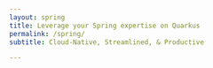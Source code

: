 ```yaml
---
layout: spring
title: Leverage your Spring expertise on Quarkus
permalink: /spring/
subtitle: Cloud-Native, Streamlined, & Productive

---
```

